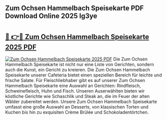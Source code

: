 ## Zum Ochsen Hammelbach Speisekarte PDF Download Online 2025 lg3ye

# <h2><a href="http://gcc24v0.nevu.top/?p=Zum+Ochsen+Hammelbach+Speisekarte">🔗 👉🔴 Zum Ochsen Hammelbach Speisekarte 2025 PDF</a></h2>

[![Zum Ochsen Hammelbach Speisekarte 2025 PDF](https://i.imgur.com/dBaPXMq.png)](http://gcc24v0.nevu.top/?p=Zum+Ochsen+Hammelbach+Speisekarte)
Die Zum Ochsen Hammelbach Speisekarte ist nicht nur eine Liste von Gerichten, sondern auch die Kunst, ein Gericht zu kreieren. Die Zum Ochsen Hammelbach Speisekarte unserer Cafeteria bietet einen speziellen Bereich für leichte und frische Salate. Für Fleischliebhaber gibt es auf unserer Zum Ochsen Hammelbach Speisekarte eine Auswahl an Gerichten: Rindfleisch, Schweinefleisch, Huhn und Fisch. Unseren Auserwählten bieten wir köstliche Gerichte wie Schaschlik und Steak an, die im Feuer der alten Wälder zubereitet werden. Unsere Zum Ochsen Hammelbach Speisekarte umfasst eine große Auswahl an Desserts, von klassischen Torten und Kuchen bis hin zu exquisiten Crème Brûlée und Schokoladentörtchen.
